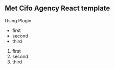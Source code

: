 <h2>Met Cifo Agency React template</h2>

Using Plugin 

- first
- second
- third

1. first
2. second
3. third


